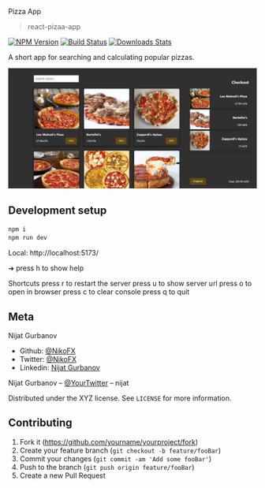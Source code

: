 Pizza App
> react-pizaa-app

[![NPM Version][npm-image]][npm-url]
[![Build Status][travis-image]][travis-url]
[![Downloads Stats][npm-downloads]][npm-url]

A short app for searching and calculating popular pizzas.

![](header.png)

## Development setup

```sh
npm i
npm run dev
```
Local:   http://localhost:5173/

➜  press h to show help

  Shortcuts
  press r to restart the server
  press u to show server url
  press o to open in browser
  press c to clear console
  press q to quit

## Meta

 Nijat Gurbanov

- Github: [@NikoFX](https://github.com/NikoFX)
- Twitter: [@NikoFX](https://twitter.com/raminmammadzada)
- Linkedin: [Nijat Gurbanov](https://www.linkedin.com/in/nijatgurbanov-dev/)

Nijat Gurbanov – [@YourTwitter](https://twitter.com/dbader_org) – nijat

Distributed under the XYZ license. See ``LICENSE`` for more information.


## Contributing

1. Fork it (<https://github.com/yourname/yourproject/fork>)
2. Create your feature branch (`git checkout -b feature/fooBar`)
3. Commit your changes (`git commit -am 'Add some fooBar'`)
4. Push to the branch (`git push origin feature/fooBar`)
5. Create a new Pull Request

<!-- Markdown link & img dfn's -->
[npm-image]: https://img.shields.io/npm/v/datadog-metrics.svg?style=flat-square
[npm-url]: https://npmjs.org/package/datadog-metrics
[npm-downloads]: https://img.shields.io/npm/dm/datadog-metrics.svg?style=flat-square
[travis-image]: https://img.shields.io/travis/dbader/node-datadog-metrics/master.svg?style=flat-square
[travis-url]: https://travis-ci.org/dbader/node-datadog-metrics
[wiki]: https://github.com/yourname/yourproject/wiki
